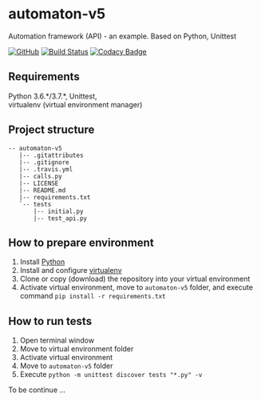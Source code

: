 # automaton-v5
Automation framework (API) - an example. Based on Python, Unittest

[![GitHub](https://img.shields.io/github/license/mashape/apistatus.svg)](https://github.com/BurhanH/automaton-v5/blob/master/LICENSE)
[![Build Status](https://travis-ci.org/BurhanH/automaton-v5.svg?branch=master)](https://travis-ci.org/BurhanH/automaton-v5)
[![Codacy Badge](https://api.codacy.com/project/badge/Grade/179c8d7e01a0486ebe5005e1e6183809)](https://app.codacy.com/app/BurhanH/automaton-v5?utm_source=github.com&utm_medium=referral&utm_content=BurhanH/automaton-v5&utm_campaign=Badge_Grade_Dashboard)

## Requirements
Python 3.6.\*/3.7.\*, Unittest, <br> 
virtualenv (virtual environment manager) <br>

## Project structure
```text
-- automaton-v5
   |-- .gitattributes
   |-- .gitignore
   |-- .travis.yml
   |-- calls.py
   |-- LICENSE
   |-- README.md
   |-- requirements.txt
   `-- tests
       |-- initial.py
       |-- test_api.py
```

## How to prepare environment
1) Install [Python](https://www.python.org/downloads/)
2) Install and configure [virtualenv](https://packaging.python.org/guides/installing-using-pip-and-virtualenv/)
3) Clone or copy (download) the repository into your virtual environment
4) Activate virtual environment, move to `automaton-v5` folder, and execute command `pip install -r requirements.txt`

## How to run tests
1) Open terminal window
2) Move to virtual environment folder
3) Activate virtual environment
4) Move to `automaton-v5` folder
5) Execute `python -m unittest discover tests "*.py" -v`

To be continue ...
